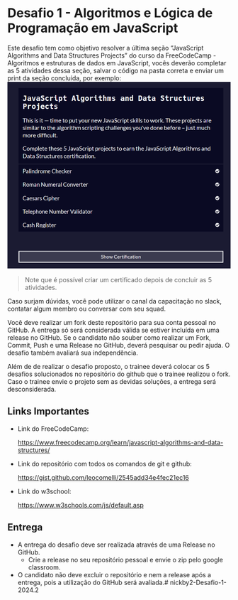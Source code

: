 # Desafio 1 - Algoritmos e Lógica de Programação em JavaScript

Este desafio tem como objetivo resolver a última seção “JavaScript Algorithms and Data Structures Projects” do curso da FreeCodeCamp - Algoritmos e estruturas de dados em JavaScript, vocês deverão completar as 5 atividades dessa seção, salvar o código na pasta correta e enviar um print da seção concluída, por exemplo:
![print](./assets/print.png)

> Note que é possível criar um certificado depois de concluir as 5 atividades.

Caso surjam dúvidas, você pode utilizar o canal da capacitação no slack, contatar algum membro ou conversar com seu squad.

Você deve realizar um fork deste repositório para sua conta pessoal no GitHub. A entrega só será considerada válida se estiver incluída em uma release no GitHub. Se o candidato não souber como realizar um Fork, Commit, Push e uma Release no GitHub, deverá pesquisar ou pedir ajuda. O desafio também avaliará sua independência.

Além de de realizar o desafio proposto, o trainee deverá colocar os 5 desafios solucionados no repositório do github que o trainee realizou o fork. Caso o trainee envie o projeto sem as devidas soluções, a entrega será desconsiderada.

## Links Importantes

- Link do FreeCodeCamp:

    https://www.freecodecamp.org/learn/javascript-algorithms-and-data-structures/
    
- Link do repositório com todos os comandos de git e github:

    https://gist.github.com/leocomelli/2545add34e4fec21ec16

- Link do w3school:

    https://www.w3schools.com/js/default.asp

## Entrega

- A entrega do desafio deve ser realizada através de uma Release no GitHub.
  - Crie a release no seu repositório pessoal e envie o zip pelo google classroom.
- O candidato não deve excluir o repositório e nem a release após a entrega, pois a utilização do GitHub será avaliada.# nickby2-Desafio-1-2024.2
